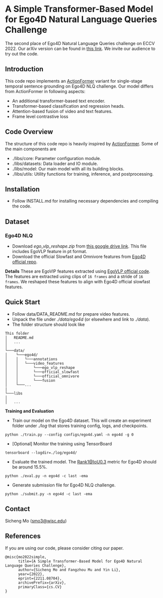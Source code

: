 # A Simple Transformer-Based Model for Ego4D Natural Language Queries Challenge

The second place of Ego4D Natural Language Queries challenge on ECCV 2022. Our arXiv version can be found in [this link](https://arxiv.org/abs/2211.08704). We invite our audience to try out the code.

## Introduction

This code repo implements an [ActionFormer](https://github.com/happyharrycn/actionformer_release) variant for single-stage temporal sentence grounding on Ego4D NLQ challenge. Our model differs from ActionFormer in following aspects:

* An additional transformer-based text encoder.
* Transformer-based classification and regression heads.
* Attention-based fusion of video and text features.
* Frame level contrastive loss


## Code Overview
The structure of this code repo is heavily inspired by [ActionFormer](https://github.com/happyharrycn/actionformer_release). Some of the main components are
* ./libs/core: Parameter configuration module.
* ./libs/datasets: Data loader and IO module.
* ./libs/model: Our main model with all its building blocks.
* ./libs/utils: Utility functions for training, inference, and postprocessing.

## Installation
* Follow INSTALL.md for installing necessary dependencies and compiling the code.

## Dataset
### Ego4D NLQ
* Download *ego_vlp_reshape.zip* from [this google drive link](https://drive.google.com/file/d/1MnurvQQsBRdm3fn7RT6vLLWCfFkzL7bL/view?usp=share_link). This file includes EgoVLP feature in pt format.
* Download the official Slowfast and Omnivore features from [Ego4D official repo](https://github.com/facebookresearch/Ego4d/tree/main/ego4d/cli). 

**Details** These are EgoVlP features extracted using [EgoVLP official code](https://github.com/showlab/EgoVLP). The features are extracted using clips of `16 frames` and a stride of `16 frames`. We reshaped these features to align with Ego4D official slowfast features.

## Quick Start
* Follow data/DATA_README.md for prepare video features.
* Unpack the file under *./data/ego4d* (or elsewhere and link to *./data*).
* The folder structure should look like
```
This folder
│   README.md
│   ...  
│
└───data/
│    └───ego4d/
│    │	 └───annotations
│    │	 └───video_features
│    │	     └───ego_vlp_reshape
│    │	     └───official_slowfast   
│    │	     └───official_omnivore 
│    │	     └───fusion     
│    └───...
|
└───libs
│
│   ...
```

**Training and Evaluation**
* Train our model on the Ego4D dataset. This will create an experiment folder under *./log* that stores training config, logs, and checkpoints.
```shell
python ./train.py --config configs/ego4d.yaml -n ego4d -g 0
```
* [Optional] Monitor the training using TensorBoard
```shell
tensorboard --logdir=./log/ego4d/
```
* Evaluate the trained model. The Rank1@IoU0.3 metric for Ego4D should be around 15.5%.
```shell
python ./eval.py -n ego4d -c last -ema 
```

* Generate submission file for Ego4D NLQ challenge.
```shell
python ./submit.py -n ego4d -c last -ema 
```

## Contact
Sicheng Mo (smo3@wisc.edu)

## References
If you are using our code, please consider citing our paper.
```
@misc{mo2022simple,
      title={A Simple Transformer-Based Model for Ego4D Natural Language Queries Challenge}, 
      author={Sicheng Mo and Fangzhou Mu and Yin Li},
      year={2022},
      eprint={2211.08704},
      archivePrefix={arXiv},
      primaryClass={cs.CV}
}
```